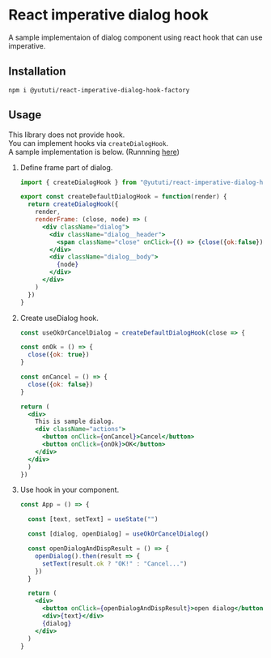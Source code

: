 # React imperative dialog hook

A sample implementaion of dialog component using react hook that can use imperative.

## Installation
```
npm i @yututi/react-imperative-dialog-hook-factory
```

## Usage

This library does not provide hook.  
You can implement hooks via `createDialogHook`.  
A sample implementation is below. (Runnning [here](https://yututi.github.io/react-imperative-dialog-hook-factory/))

1. Define frame part of dialog.

    ```jsx
    import { createDialogHook } from "@yututi/react-imperative-dialog-hook-factory"

    export const createDefaultDialogHook = function(render) {
      return createDialogHook({
        render,
        renderFrame: (close, node) => (
          <div className="dialog">
            <div className="dialog__header">
              <span className="close" onClick={() => {close({ok:false})}}>[x]</span>
            </div>
            <div className="dialog__body">
              {node}
            </div>
          </div>
        )
      })
    }
    ```

1. Create useDialog hook.

    ```jsx
    const useOkOrCancelDialog = createDefaultDialogHook(close => {

    const onOk = () => {
      close({ok: true})
    }

    const onCancel = () => {
      close({ok: false})
    }

    return (
      <div>
        This is sample dialog.
        <div className="actions">
          <button onClick={onCancel}>Cancel</button>
          <button onClick={onOk}>OK</button>
        </div>
      </div>
      )
    })
    ```

1. Use hook in your component.

    ```jsx
    const App = () => {

      const [text, setText] = useState("")

      const [dialog, openDialog] = useOkOrCancelDialog()

      const openDialogAndDispResult = () => {
        openDialog().then(result => {
          setText(result.ok ? "OK!" : "Cancel...")
        })
      }

      return (
        <div>
          <button onClick={openDialogAndDispResult}>open dialog</button>
          <div>{text}</div>
          {dialog}
        </div>
      )
    }
    ```
